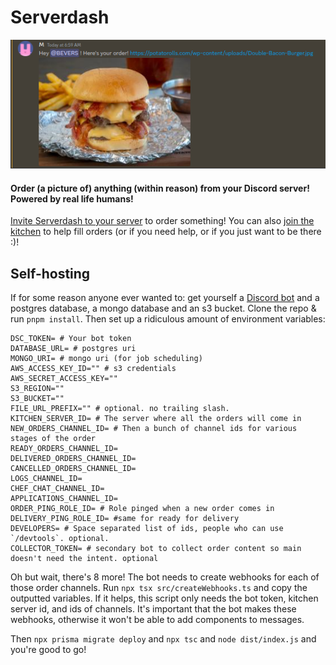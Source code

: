 # Serverdash

![A Discord message reading "Hey @BEVERS! Here's your order!". A picture of a bacon cheeseburger is attatched.](image.png)

#### Order (a picture of) anything (within reason) from your Discord server! Powered by real life humans!

[Invite Serverdash to your server](https://dsc.kitchen/) to order something! You can also [join the kitchen](https://dsc.kitchen/kitchen) to help fill orders (or if you need help, or if you just want to be there :)!

## Self-hosting

If for some reason anyone ever wanted to: get yourself a [Discord bot](https://discord.com/developers) and a postgres database, a mongo database and an s3 bucket. Clone the repo & run `pnpm install`. Then set up a ridiculous amount of environment variables:

```env
DSC_TOKEN= # Your bot token
DATABASE_URL= # postgres uri
MONGO_URI= # mongo uri (for job scheduling)
AWS_ACCESS_KEY_ID="" # s3 credentials
AWS_SECRET_ACCESS_KEY=""
S3_REGION=""
S3_BUCKET=""
FILE_URL_PREFIX="" # optional. no trailing slash.
KITCHEN_SERVER_ID= # The server where all the orders will come in
NEW_ORDERS_CHANNEL_ID= # Then a bunch of channel ids for various stages of the order
READY_ORDERS_CHANNEL_ID=
DELIVERED_ORDERS_CHANNEL_ID=
CANCELLED_ORDERS_CHANNEL_ID=
LOGS_CHANNEL_ID=
CHEF_CHAT_CHANNEL_ID=
APPLICATIONS_CHANNEL_ID=
ORDER_PING_ROLE_ID= # Role pinged when a new order comes in
DELIVERY_PING_ROLE_ID= #same for ready for delivery
DEVELOPERS= # Space separated list of ids, people who can use `/devtools`. optional.
COLLECTOR_TOKEN= # secondary bot to collect order content so main doesn't need the intent. optional
```

Oh but wait, there's 8 more! The bot needs to create webhooks for each of those order channels. Run `npx tsx src/createWebhooks.ts` and copy the outputted variables. If it helps, this script only needs the bot token, kitchen server id, and ids of channels.
It's important that the bot makes these webhooks, otherwise it won't be able to add components to messages.

Then `npx prisma migrate deploy` and `npx tsc` and `node dist/index.js` and you're good to go!
